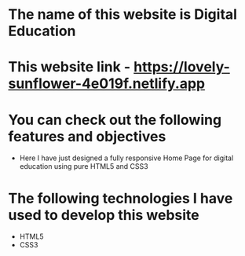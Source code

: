 # The name of this website is Digital Education

# This website link - https://lovely-sunflower-4e019f.netlify.app

# You can check out the following features and objectives

- Here I have just designed a fully responsive Home Page for digital education using pure HTML5 and CSS3

# The following technologies I have used to develop this website

- HTML5
- CSS3
